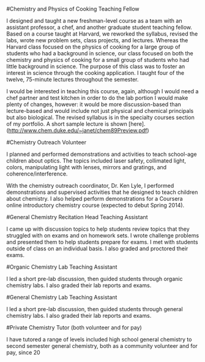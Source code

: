 #Chemistry and Physics of Cooking Teaching Fellow

I designed and taught a new freshman-level course as a team with an assistant professor, a chef, and another graduate student teaching fellow. Based on a course taught at Harvard, we reworked the syllabus, revised the labs, wrote new problem sets, class projects, and lectures. Whereas the Harvard class focused on the physics of cooking for a large group of students who had a background in science, our class focused on both the chemistry and physics of cooking for a small group of students who had little background in science. The purpose of this class was to foster an interest in science through the cooking application. I taught four of the twelve, 75-minute lectures throughout the semester. 

I would be interested in teaching this course, again, although I would need a chef partner and test kitchen in order to do the lab portion I would make plenty of changes, however: it would be more discussion-based than lecture-based and would include not just physical and chemical principals but also biological. The revised syllabus is in the specialty courses section of my portfolio. A short sample lecture is shown [here]. (http://www.chem.duke.edu/~janet/chem89Preview.pdf)

#Chemistry Outreach Volunteer

I planned and performed demonstrations and activities to teach school-age children about optics. The topics included laser safety, collimated light, colors, manipulating light with lenses, mirrors and gratings, and coherence/interference.

With the chemistry outreach coordinator, Dr. Ken Lyle, I performed demonstrations and supervised activities that he designed to teach children about chemistry. I also helped perform demonstrations for a Coursera online introductory chemistry course (expected to debut Spring 2014). 

#General Chemistry Recitation Head Teaching Assistant

I came up with discussion topics to help students review topics that they struggled with on exams and on homework sets. I wrote challenge problems and presented them to help students prepare for exams. I met with students outside of class on an individual basis. I also graded and proctored their exams.

#Organic Chemistry Lab Teaching Assistant

I led a short pre-lab discussion, then guided students through organic chemistry labs. I also graded their lab reports and exams.

#General Chemistry Lab Teaching Assistant

I led a short pre-lab discussion, then guided students through general chemistry labs. I also graded their lab reports and exams.

#Private Chemistry Tutor (both volunteer and for pay)

I have tutored a range of levels included high school general chemistry to second semester general chemistry, both as a community volunteer and for pay, since 20
